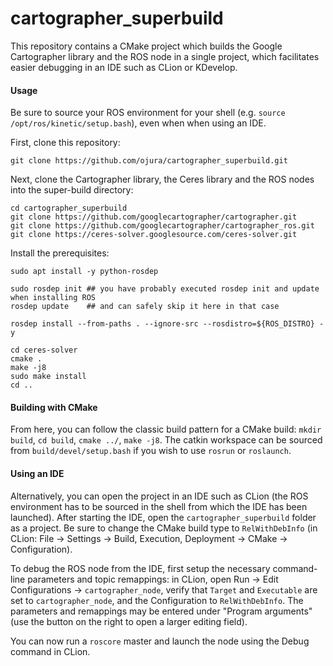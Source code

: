 # cartographer_superbuild

This repository contains a CMake project which builds the Google Cartographer library and the ROS node in a single project, which facilitates easier debugging in an IDE such as CLion or KDevelop.

#### Usage

Be sure to source your ROS environment for your shell (e.g. `source /opt/ros/kinetic/setup.bash`), even when when using an IDE.

First, clone this repository:
```
git clone https://github.com/ojura/cartographer_superbuild.git
```

Next, clone the Cartographer library, the Ceres library and the ROS nodes into the super-build directory:
```
cd cartographer_superbuild
git clone https://github.com/googlecartographer/cartographer.git
git clone https://github.com/googlecartographer/cartographer_ros.git
git clone https://ceres-solver.googlesource.com/ceres-solver.git
```
Install the prerequisites:

```
sudo apt install -y python-rosdep

sudo rosdep init ## you have probably executed rosdep init and update when installing ROS
rosdep update    ## and can safely skip it here in that case

rosdep install --from-paths . --ignore-src --rosdistro=${ROS_DISTRO} -y

cd ceres-solver
cmake .
make -j8
sudo make install
cd ..
```

#### Building with CMake
From here, you can follow the classic build pattern for a CMake build: `mkdir build`, `cd build`, `cmake ../`, `make -j8`. The catkin workspace can be sourced from `build/devel/setup.bash` if you wish to use `rosrun` or `roslaunch`.

#### Using an IDE
Alternatively, you can open the project in an IDE such as CLion (the ROS environment has to be sourced in the shell from which the IDE has been launched). After starting the IDE, open the `cartographer_superbuild` folder as a project. Be sure to change the CMake build type to `RelWithDebInfo` (in CLion: File -> Settings -> Build, Execution, Deployment -> CMake -> Configuration).

To debug the ROS node from the IDE, first setup the necessary command-line parameters and topic remappings: in CLion, open Run -> Edit Configurations -> `cartographer_node`, verify that `Target` and `Executable` are set to `cartographer_node`, and the Configuration to `RelWithDebInfo`. The parameters and remappings may be entered under "Program arguments" (use the button on the right to open a larger editing field).

You can now run a `roscore` master and launch the node using the Debug command in CLion.
